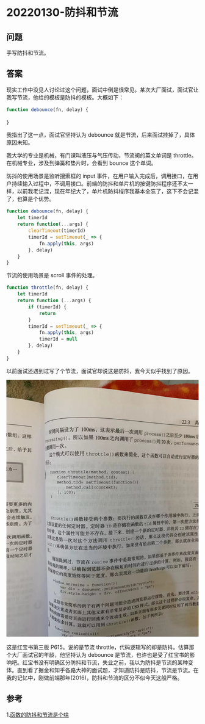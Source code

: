 # 20220130-防抖和节流

## 问题

手写防抖和节流。

## 答案

现实工作中没见人讨论过这个问题，面试中倒是很常见。某次大厂面试，面试官让我写节流，他给的模板是防抖的模板。大概如下：

```JavaScript
function debounce(fn, delay) {

}
```

我指出了这一点，面试官坚持认为 debounce 就是节流，后来面试挂掉了，具体原因未知。

我大学的专业是机械，有门课叫液压与气压传动，节流阀的英文单词是 throttle。在机械专业，涉及到弹簧和垫片时，会看到 bounce 这个单词。

防抖的使用场景是监听搜索框的 input 事件，在用户输入完成后，调用接口，在用户持续输入过程中，不调用接口。前端的防抖和单片机的按键防抖程序还不太一样，以前我老记混，现在年纪大了，单片机防抖程序我基本全忘了，这下不会记混了，也算是个优势。

```JavaScript
function debounce(fn, delay) {
	let timerId
	return function(...args) {
		clearTimeout(timerId)
		timerId = setTimeout(_ => {
			fn.apply(this, args)
		}, delay)
	}
}
```

节流的使用场景是 scroll 事件的处理。

```JavaScript
function throttle(fn, delay) {
	let timerId
	return function (...args) {
		if (timerId) {
			return
		}
		timerId = setTimeout(_ => {
			fn.apply(this, args)
			timerId = null
		}, delay)
	}
}
```

以前面试还遇到过写了个节流，面试官却说这是防抖，我今天似乎找到了原因。

![throttle](https://raw.githubusercontent.com/xudale/interview/master/assets/throttle.jpeg)

这是红宝书第三版 P615。说的是节流 throttle，代码逻辑写的却是防抖。估算那个大厂面试官的年龄，他坚持认为 debounce 是节流，也许也是受了红宝书的影响吧。红宝书没有明确区分防抖和节流，失业之前，我以为防抖是节流的某种变体。直到看了掘金和知乎各路大神的面试题，才知道防抖是防抖，节流是节流。在我的记忆中，刚做前端那年(2016)，防抖和节流的区分不似今天这般严格。

## 参考

1.[函数的防抖和节流是个啥](https://zhuanlan.zhihu.com/p/72923073)
